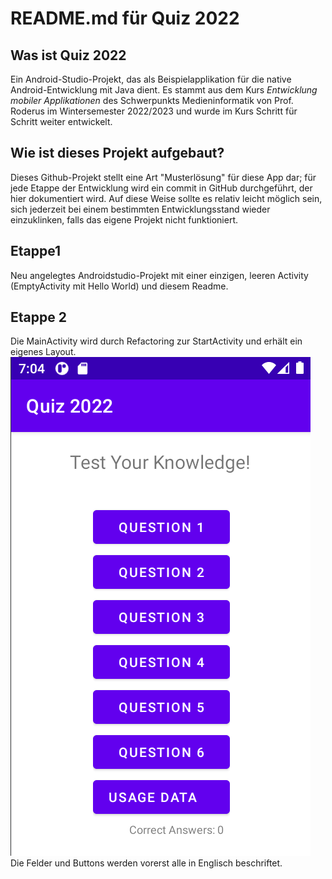 # README.md für Quiz 2022

## Was ist Quiz 2022
Ein Android-Studio-Projekt, das als Beispielapplikation für die native Android-Entwicklung
mit Java dient. Es stammt aus dem Kurs *Entwicklung mobiler Applikationen* des Schwerpunkts 
Medieninformatik von Prof. Roderus im Wintersemester 2022/2023 und wurde im Kurs
Schritt für Schritt weiter entwickelt.

## Wie ist dieses Projekt aufgebaut?
Dieses Github-Projekt stellt eine Art "Musterlösung" für diese App dar; für jede
Etappe der Entwicklung wird ein commit in GitHub durchgeführt, der hier dokumentiert wird. 
Auf diese Weise sollte es relativ leicht möglich sein, sich jederzeit bei einem bestimmten 
Entwicklungsstand wieder einzuklinken, falls das eigene Projekt nicht funktioniert.

## Etappe1
Neu angelegtes Androidstudio-Projekt mit einer einzigen, leeren Activity 
(EmptyActivity mit Hello World) und diesem Readme.

## Etappe 2
Die MainActivity wird durch Refactoring zur StartActivity und erhält ein eigenes Layout.
![img.png](img.png)
Die Felder und Buttons werden vorerst alle in Englisch beschriftet.






